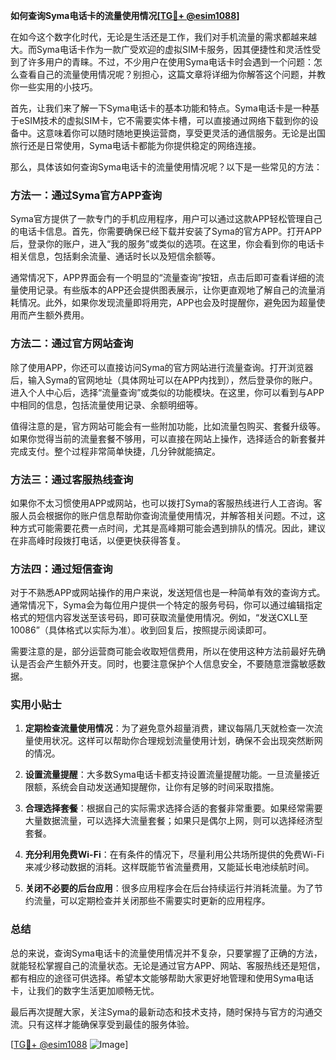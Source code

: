 **如何查询Syma电话卡的流量使用情况[[TG💪+ @esim1088](https://t.me/s/esim1088)]**

在如今这个数字化时代，无论是生活还是工作，我们对手机流量的需求都越来越大。而Syma电话卡作为一款广受欢迎的虚拟SIM卡服务，因其便捷性和灵活性受到了许多用户的青睐。不过，不少用户在使用Syma电话卡时会遇到一个问题：怎么查看自己的流量使用情况呢？别担心，这篇文章将详细为你解答这个问题，并教你一些实用的小技巧。

首先，让我们来了解一下Syma电话卡的基本功能和特点。Syma电话卡是一种基于eSIM技术的虚拟SIM卡，它不需要实体卡槽，可以直接通过网络下载到你的设备中。这意味着你可以随时随地更换运营商，享受更灵活的通信服务。无论是出国旅行还是日常使用，Syma电话卡都能为你提供稳定的网络连接。

那么，具体该如何查询Syma电话卡的流量使用情况呢？以下是一些常见的方法：

### 方法一：通过Syma官方APP查询

Syma官方提供了一款专门的手机应用程序，用户可以通过这款APP轻松管理自己的电话卡信息。首先，你需要确保已经下载并安装了Syma的官方APP。打开APP后，登录你的账户，进入“我的服务”或类似的选项。在这里，你会看到你的电话卡相关信息，包括剩余流量、通话时长以及短信余额等。

通常情况下，APP界面会有一个明显的“流量查询”按钮，点击后即可查看详细的流量使用记录。有些版本的APP还会提供图表展示，让你更直观地了解自己的流量消耗情况。此外，如果你发现流量即将用完，APP也会及时提醒你，避免因为超量使用而产生额外费用。

### 方法二：通过官方网站查询

除了使用APP，你还可以直接访问Syma的官方网站进行流量查询。打开浏览器后，输入Syma的官网地址（具体网址可以在APP内找到），然后登录你的账户。进入个人中心后，选择“流量查询”或类似的功能模块。在这里，你可以看到与APP中相同的信息，包括流量使用记录、余额明细等。

值得注意的是，官方网站可能会有一些附加功能，比如流量包购买、套餐升级等。如果你觉得当前的流量套餐不够用，可以直接在网站上操作，选择适合的新套餐并完成支付。整个过程非常简单快捷，几分钟就能搞定。

### 方法三：通过客服热线查询

如果你不太习惯使用APP或网站，也可以拨打Syma的客服热线进行人工咨询。客服人员会根据你的账户信息帮助你查询流量使用情况，并解答相关问题。不过，这种方式可能需要花费一点时间，尤其是高峰期可能会遇到排队的情况。因此，建议在非高峰时段拨打电话，以便更快获得答复。

### 方法四：通过短信查询

对于不熟悉APP或网站操作的用户来说，发送短信也是一种简单有效的查询方式。通常情况下，Syma会为每位用户提供一个特定的服务号码，你可以通过编辑指定格式的短信内容发送至该号码，即可获取流量使用情况。例如，“发送CXLL至10086”（具体格式以实际为准）。收到回复后，按照提示阅读即可。

需要注意的是，部分运营商可能会收取短信费用，所以在使用这种方法前最好先确认是否会产生额外开支。同时，也要注意保护个人信息安全，不要随意泄露敏感数据。

### 实用小贴士

1. **定期检查流量使用情况**：为了避免意外超量消费，建议每隔几天就检查一次流量使用状况。这样可以帮助你合理规划流量使用计划，确保不会出现突然断网的情况。
   
2. **设置流量提醒**：大多数Syma电话卡都支持设置流量提醒功能。一旦流量接近限额，系统会自动发送通知提醒你，让你有足够的时间采取措施。

3. **合理选择套餐**：根据自己的实际需求选择合适的套餐非常重要。如果经常需要大量数据流量，可以选择大流量套餐；如果只是偶尔上网，则可以选择经济型套餐。

4. **充分利用免费Wi-Fi**：在有条件的情况下，尽量利用公共场所提供的免费Wi-Fi来减少移动数据的消耗。这样既能节省流量费用，又能延长电池续航时间。

5. **关闭不必要的后台应用**：很多应用程序会在后台持续运行并消耗流量。为了节约流量，可以定期检查并关闭那些不需要实时更新的应用程序。

### 总结

总的来说，查询Syma电话卡的流量使用情况并不复杂，只要掌握了正确的方法，就能轻松掌握自己的流量状态。无论是通过官方APP、网站、客服热线还是短信，都有相应的途径可供选择。希望本文能够帮助大家更好地管理和使用Syma电话卡，让我们的数字生活更加顺畅无忧。

最后再次提醒大家，关注Syma的最新动态和技术支持，随时保持与官方的沟通交流。只有这样才能确保享受到最佳的服务体验。

[[TG💪+ @esim1088](https://t.me/s/esim1088) ![Image](https://i.postimg.cc/4NQfJmqS/Snipaste-2025-05-13-00-14-12.png)]